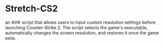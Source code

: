 # Stretch-CS2
an AHK script that allows users to input custom resolution settings before launching Counter-Strike 2. The script selects the game's executable, automatically changes the screen resolution, and restores it once the game exits.
